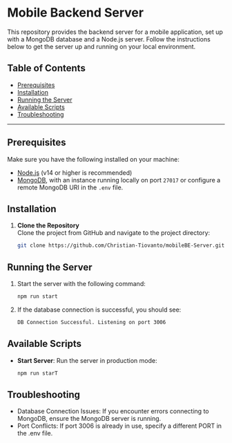 # Mobile Backend Server

This repository provides the backend server for a mobile application, set up with a MongoDB database and a Node.js server. Follow the instructions below to get the server up and running on your local environment.

## Table of Contents
- [Prerequisites](#prerequisites)
- [Installation](#installation)
- [Running the Server](#running-the-server)
- [Available Scripts](#available-scripts)
- [Troubleshooting](#troubleshooting)

---

## Prerequisites

Make sure you have the following installed on your machine:

- [Node.js](https://nodejs.org/) (v14 or higher is recommended)
- [MongoDB](https://www.mongodb.com/try/download/community), with an instance running locally on port `27017` or configure a remote MongoDB URI in the `.env` file.

## Installation

1. **Clone the Repository**  
   Clone the project from GitHub and navigate to the project directory:

   ```bash
   git clone https://github.com/Christian-Tiovanto/mobileBE-Server.git

## Running the Server
1. Start the server with the following command:
   ```bash
   npm run start
2. If the database connection is successful, you should see:
   ```bash
   DB Connection Successful. Listening on port 3006

## Available Scripts
- **Start Server**: Run the server in production mode:
  ```bash
  npm run starT


## Troubleshooting

  - Database Connection Issues: If you encounter errors connecting to MongoDB, ensure the MongoDB server is running.
  - Port Conflicts: If port 3006 is already in use, specify a different PORT in the .env file.
